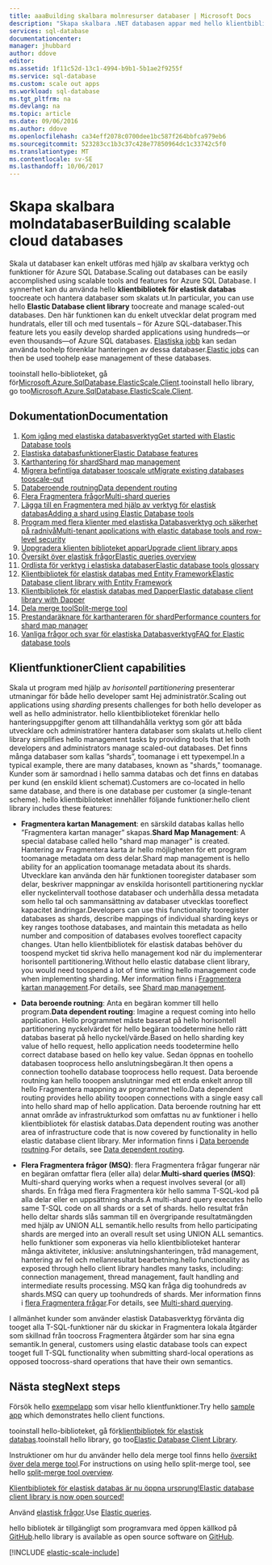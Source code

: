 ```yaml
---
title: aaaBuilding skalbara molnresurser databaser | Microsoft Docs
description: "Skapa skalbara .NET databasen appar med hello klientbibliotek för elastisk databas"
services: sql-database
documentationcenter: 
manager: jhubbard
author: ddove
editor: 
ms.assetid: 1f11c52d-13c1-4994-b9b1-5b1ae2f9255f
ms.service: sql-database
ms.custom: scale out apps
ms.workload: sql-database
ms.tgt_pltfrm: na
ms.devlang: na
ms.topic: article
ms.date: 09/06/2016
ms.author: ddove
ms.openlocfilehash: ca34eff2078c0700dee1bc587f264bbfca979eb6
ms.sourcegitcommit: 523283cc1b3c37c428e77850964dc1c33742c5f0
ms.translationtype: MT
ms.contentlocale: sv-SE
ms.lasthandoff: 10/06/2017
---
```

# <a name="building-scalable-cloud-databases"></a><span data-ttu-id="27ae9-103">Skapa skalbara molndatabaser</span><span class="sxs-lookup"><span data-stu-id="27ae9-103">Building scalable cloud databases</span></span>
<span data-ttu-id="27ae9-104">Skala ut databaser kan enkelt utföras med hjälp av skalbara verktyg och funktioner för Azure SQL Database.</span><span class="sxs-lookup"><span data-stu-id="27ae9-104">Scaling out databases can be easily accomplished using scalable tools and features for Azure SQL Database.</span></span> <span data-ttu-id="27ae9-105">I synnerhet kan du använda hello **klientbibliotek för elastisk databas** toocreate och hantera databaser som skalats ut.</span><span class="sxs-lookup"><span data-stu-id="27ae9-105">In particular, you can use hello **Elastic Database client library** toocreate and manage scaled-out databases.</span></span> <span data-ttu-id="27ae9-106">Den här funktionen kan du enkelt utvecklar delat program med hundratals, eller till och med tusentals – för Azure SQL-databaser.</span><span class="sxs-lookup"><span data-stu-id="27ae9-106">This feature lets you easily develop sharded applications using hundreds—or even thousands—of Azure SQL databases.</span></span> <span data-ttu-id="27ae9-107">[Elastiska jobb](sql-database-elastic-jobs-powershell.md) kan sedan använda toohelp förenklar hanteringen av dessa databaser.</span><span class="sxs-lookup"><span data-stu-id="27ae9-107">[Elastic jobs](sql-database-elastic-jobs-powershell.md) can then be used toohelp ease management of these databases.</span></span>

<span data-ttu-id="27ae9-108">tooinstall hello-biblioteket, gå för[Microsoft.Azure.SqlDatabase.ElasticScale.Client](https://www.nuget.org/packages/Microsoft.Azure.SqlDatabase.ElasticScale.Client/).</span><span class="sxs-lookup"><span data-stu-id="27ae9-108">tooinstall hello library, go too[Microsoft.Azure.SqlDatabase.ElasticScale.Client](https://www.nuget.org/packages/Microsoft.Azure.SqlDatabase.ElasticScale.Client/).</span></span> 

## <a name="documentation"></a><span data-ttu-id="27ae9-109">Dokumentation</span><span class="sxs-lookup"><span data-stu-id="27ae9-109">Documentation</span></span>
1. [<span data-ttu-id="27ae9-110">Kom igång med elastiska databasverktyg</span><span class="sxs-lookup"><span data-stu-id="27ae9-110">Get started with Elastic Database tools</span></span>](sql-database-elastic-scale-get-started.md)
2. [<span data-ttu-id="27ae9-111">Elastiska databasfunktioner</span><span class="sxs-lookup"><span data-stu-id="27ae9-111">Elastic Database features</span></span>](sql-database-elastic-scale-introduction.md)
3. [<span data-ttu-id="27ae9-112">Karthantering för shard</span><span class="sxs-lookup"><span data-stu-id="27ae9-112">Shard map management</span></span>](sql-database-elastic-scale-shard-map-management.md)
4. [<span data-ttu-id="27ae9-113">Migrera befintliga databaser tooscale ut</span><span class="sxs-lookup"><span data-stu-id="27ae9-113">Migrate existing databases tooscale-out</span></span>](sql-database-elastic-convert-to-use-elastic-tools.md)
5. [<span data-ttu-id="27ae9-114">Databeroende routning</span><span class="sxs-lookup"><span data-stu-id="27ae9-114">Data dependent routing</span></span>](sql-database-elastic-scale-data-dependent-routing.md)
6. [<span data-ttu-id="27ae9-115">Flera Fragmentera frågor</span><span class="sxs-lookup"><span data-stu-id="27ae9-115">Multi-shard queries</span></span>](sql-database-elastic-scale-multishard-querying.md)
7. [<span data-ttu-id="27ae9-116">Lägga till en Fragmentera med hjälp av verktyg för elastisk databas</span><span class="sxs-lookup"><span data-stu-id="27ae9-116">Adding a shard using Elastic Database tools</span></span>](sql-database-elastic-scale-add-a-shard.md)
8. [<span data-ttu-id="27ae9-117">Program med flera klienter med elastiska Databasverktyg och säkerhet på radnivå</span><span class="sxs-lookup"><span data-stu-id="27ae9-117">Multi-tenant applications with elastic database tools and row-level security</span></span>](sql-database-elastic-tools-multi-tenant-row-level-security.md)
9. [<span data-ttu-id="27ae9-118">Uppgradera klienten biblioteket appar</span><span class="sxs-lookup"><span data-stu-id="27ae9-118">Upgrade client library apps</span></span>](sql-database-elastic-scale-upgrade-client-library.md) 
10. [<span data-ttu-id="27ae9-119">Översikt över elastisk frågor</span><span class="sxs-lookup"><span data-stu-id="27ae9-119">Elastic queries overview</span></span>](sql-database-elastic-query-overview.md)
11. [<span data-ttu-id="27ae9-120">Ordlista för verktyg i elastiska databaser</span><span class="sxs-lookup"><span data-stu-id="27ae9-120">Elastic database tools glossary</span></span>](sql-database-elastic-scale-glossary.md)
12. [<span data-ttu-id="27ae9-121">Klientbibliotek för elastisk databas med Entity Framework</span><span class="sxs-lookup"><span data-stu-id="27ae9-121">Elastic Database client library with Entity Framework</span></span>](sql-database-elastic-scale-use-entity-framework-applications-visual-studio.md)
13. [<span data-ttu-id="27ae9-122">Klientbibliotek för elastisk databas med Dapper</span><span class="sxs-lookup"><span data-stu-id="27ae9-122">Elastic database client library with Dapper</span></span>](sql-database-elastic-scale-working-with-dapper.md)
14. [<span data-ttu-id="27ae9-123">Dela merge tool</span><span class="sxs-lookup"><span data-stu-id="27ae9-123">Split-merge tool</span></span>](sql-database-elastic-scale-overview-split-and-merge.md)
15. [<span data-ttu-id="27ae9-124">Prestandaräknare för karthanteraren för shard</span><span class="sxs-lookup"><span data-stu-id="27ae9-124">Performance counters for shard map manager</span></span>](sql-database-elastic-database-client-library.md) 
16. [<span data-ttu-id="27ae9-125">Vanliga frågor och svar för elastiska Databasverktyg</span><span class="sxs-lookup"><span data-stu-id="27ae9-125">FAQ for Elastic database tools</span></span>](sql-database-elastic-scale-faq.md)

## <a name="client-capabilities"></a><span data-ttu-id="27ae9-126">Klientfunktioner</span><span class="sxs-lookup"><span data-stu-id="27ae9-126">Client capabilities</span></span>
<span data-ttu-id="27ae9-127">Skala ut program med hjälp av *horisontell partitionering* presenterar utmaningar för både hello developer samt Hej administratör.</span><span class="sxs-lookup"><span data-stu-id="27ae9-127">Scaling out applications using *sharding* presents challenges for both hello developer as well as hello administrator.</span></span> <span data-ttu-id="27ae9-128">hello klientbiblioteket förenklar hello hanteringsuppgifter genom att tillhandahålla verktyg som gör att båda utvecklare och administratörer hantera databaser som skalats ut.</span><span class="sxs-lookup"><span data-stu-id="27ae9-128">hello client library simplifies hello management tasks by providing tools that let both developers and administrators manage scaled-out databases.</span></span> <span data-ttu-id="27ae9-129">Det finns många databaser som kallas ”shards”, toomanage i ett typexempel.</span><span class="sxs-lookup"><span data-stu-id="27ae9-129">In a typical example, there are many databases, known as "shards," toomanage.</span></span> <span data-ttu-id="27ae9-130">Kunder som är samordnad i hello samma databas och det finns en databas per kund (en enskild klient schemat).</span><span class="sxs-lookup"><span data-stu-id="27ae9-130">Customers are co-located in hello same database, and there is one database per customer (a single-tenant scheme).</span></span> <span data-ttu-id="27ae9-131">hello klientbiblioteket innehåller följande funktioner:</span><span class="sxs-lookup"><span data-stu-id="27ae9-131">hello client library includes these features:</span></span>

- <span data-ttu-id="27ae9-132">**Fragmentera kartan Management**: en särskild databas kallas hello ”Fragmentera kartan manager” skapas.</span><span class="sxs-lookup"><span data-stu-id="27ae9-132">**Shard Map Management**: A special database called hello "shard map manager" is created.</span></span> <span data-ttu-id="27ae9-133">Hantering av Fragmentera karta är hello möjligheten för ett program toomanage metadata om dess delar.</span><span class="sxs-lookup"><span data-stu-id="27ae9-133">Shard map management is hello ability for an application toomanage metadata about its shards.</span></span> <span data-ttu-id="27ae9-134">Utvecklare kan använda den här funktionen tooregister databaser som delar, beskriver mappningar av enskilda horisontell partitionering nycklar eller nyckelintervall toothose databaser och underhålla dessa metadata som hello tal och sammansättning av databaser utvecklas tooreflect kapacitet ändringar.</span><span class="sxs-lookup"><span data-stu-id="27ae9-134">Developers can use this functionality tooregister databases as shards, describe mappings of individual sharding keys or key ranges toothose databases, and maintain this metadata as hello number and composition of databases evolves tooreflect capacity changes.</span></span> <span data-ttu-id="27ae9-135">Utan hello klientbibliotek för elastisk databas behöver du toospend mycket tid skriva hello management kod när du implementerar horisontell partitionering.</span><span class="sxs-lookup"><span data-stu-id="27ae9-135">Without hello elastic database client library, you would need toospend a lot of time writing hello management code when implementing sharding.</span></span> <span data-ttu-id="27ae9-136">Mer information finns i [Fragmentera kartan management](sql-database-elastic-scale-shard-map-management.md).</span><span class="sxs-lookup"><span data-stu-id="27ae9-136">For details, see [Shard map management](sql-database-elastic-scale-shard-map-management.md).</span></span>

- <span data-ttu-id="27ae9-137">**Data beroende routning**: Anta en begäran kommer till hello program.</span><span class="sxs-lookup"><span data-stu-id="27ae9-137">**Data dependent routing**: Imagine a request coming into hello application.</span></span> <span data-ttu-id="27ae9-138">Hello programmet måste baserat på hello horisontell partitionering nyckelvärdet för hello begäran toodetermine hello rätt databas baserat på hello nyckel/värde.</span><span class="sxs-lookup"><span data-stu-id="27ae9-138">Based on hello sharding key value of hello request, hello application needs toodetermine hello correct database based on hello key value.</span></span> <span data-ttu-id="27ae9-139">Sedan öppnas en toohello databasen tooprocess hello anslutningsbegäran.</span><span class="sxs-lookup"><span data-stu-id="27ae9-139">It then opens a connection toohello database tooprocess hello request.</span></span> <span data-ttu-id="27ae9-140">Data beroende routning kan hello tooopen anslutningar med ett enda enkelt anrop till hello Fragmentera mappning av programmet hello.</span><span class="sxs-lookup"><span data-stu-id="27ae9-140">Data dependent routing provides hello ability tooopen connections with a single easy call into hello shard map of hello application.</span></span> <span data-ttu-id="27ae9-141">Data beroende routning har ett annat område av infrastrukturkod som omfattas nu av funktioner i hello klientbibliotek för elastisk databas.</span><span class="sxs-lookup"><span data-stu-id="27ae9-141">Data dependent routing was another area of infrastructure code that is now covered by functionality in hello elastic database client library.</span></span> <span data-ttu-id="27ae9-142">Mer information finns i [Data beroende routning](sql-database-elastic-scale-data-dependent-routing.md).</span><span class="sxs-lookup"><span data-stu-id="27ae9-142">For details, see [Data dependent routing](sql-database-elastic-scale-data-dependent-routing.md).</span></span>
- <span data-ttu-id="27ae9-143">**Flera Fragmentera frågor (MSQ)**: flera Fragmentera frågar fungerar när en begäran omfattar flera (eller alla) delar.</span><span class="sxs-lookup"><span data-stu-id="27ae9-143">**Multi-shard queries (MSQ)**: Multi-shard querying works when a request involves several (or all) shards.</span></span> <span data-ttu-id="27ae9-144">En fråga med flera Fragmentera kör hello samma T-SQL-kod på alla delar eller en uppsättning shards.</span><span class="sxs-lookup"><span data-stu-id="27ae9-144">A multi-shard query executes hello same T-SQL code on all shards or a set of shards.</span></span> <span data-ttu-id="27ae9-145">hello resultat från hello deltar shards slås samman till en övergripande resultatmängden med hjälp av UNION ALL semantik.</span><span class="sxs-lookup"><span data-stu-id="27ae9-145">hello results from hello participating shards are merged into an overall result set using UNION ALL semantics.</span></span> <span data-ttu-id="27ae9-146">hello funktioner som exponeras via hello klientbiblioteket hanterar många aktiviteter, inklusive: anslutningshanteringen, tråd management, hantering av fel och mellanresultat bearbetning.</span><span class="sxs-lookup"><span data-stu-id="27ae9-146">hello functionality as exposed through hello client library handles many tasks, including: connection management, thread management, fault handling and intermediate results processing.</span></span> <span data-ttu-id="27ae9-147">MSQ kan fråga dig toohundreds av shards.</span><span class="sxs-lookup"><span data-stu-id="27ae9-147">MSQ can query up toohundreds of shards.</span></span> <span data-ttu-id="27ae9-148">Mer information finns i [flera Fragmentera frågar](sql-database-elastic-scale-multishard-querying.md).</span><span class="sxs-lookup"><span data-stu-id="27ae9-148">For details, see [Multi-shard querying](sql-database-elastic-scale-multishard-querying.md).</span></span>

<span data-ttu-id="27ae9-149">I allmänhet kunder som använder elastisk Databasverktyg förvänta dig tooget alla T-SQL-funktioner när du skickar in Fragmentera lokala åtgärder som skillnad från toocross Fragmentera åtgärder som har sina egna semantik.</span><span class="sxs-lookup"><span data-stu-id="27ae9-149">In general, customers using elastic database tools can expect tooget full T-SQL functionality when submitting shard-local operations as opposed toocross-shard operations that have their own semantics.</span></span>

## <a name="next-steps"></a><span data-ttu-id="27ae9-150">Nästa steg</span><span class="sxs-lookup"><span data-stu-id="27ae9-150">Next steps</span></span>
<span data-ttu-id="27ae9-151">Försök hello [exempelapp](sql-database-elastic-scale-get-started.md) som visar hello klientfunktioner.</span><span class="sxs-lookup"><span data-stu-id="27ae9-151">Try hello [sample app](sql-database-elastic-scale-get-started.md) which demonstrates hello client functions.</span></span> 

<span data-ttu-id="27ae9-152">tooinstall hello-biblioteket, gå för[klientbibliotek för elastisk databas](http://www.nuget.org/packages/Microsoft.Azure.SqlDatabase.ElasticScale.Client/).</span><span class="sxs-lookup"><span data-stu-id="27ae9-152">tooinstall hello library, go too[Elastic Database Client Library](http://www.nuget.org/packages/Microsoft.Azure.SqlDatabase.ElasticScale.Client/).</span></span>

<span data-ttu-id="27ae9-153">Instruktioner om hur du använder hello dela merge tool finns hello [översikt över dela merge tool](sql-database-elastic-scale-overview-split-and-merge.md).</span><span class="sxs-lookup"><span data-stu-id="27ae9-153">For instructions on using hello split-merge tool, see hello [split-merge tool overview](sql-database-elastic-scale-overview-split-and-merge.md).</span></span>

[<span data-ttu-id="27ae9-154">Klientbibliotek för elastisk databas är nu öppna ursprung!</span><span class="sxs-lookup"><span data-stu-id="27ae9-154">Elastic database client library is now open sourced!</span></span>](https://azure.microsoft.com/blog/elastic-database-client-library-is-now-open-sourced/)

<span data-ttu-id="27ae9-155">Använd [elastisk frågor](sql-database-elastic-query-overview.md).</span><span class="sxs-lookup"><span data-stu-id="27ae9-155">Use [Elastic queries](sql-database-elastic-query-overview.md).</span></span>

<span data-ttu-id="27ae9-156">hello bibliotek är tillgängligt som programvara med öppen källkod på [GitHub](https://github.com/Azure/elastic-db-tools).</span><span class="sxs-lookup"><span data-stu-id="27ae9-156">hello library is available as open source software on [GitHub](https://github.com/Azure/elastic-db-tools).</span></span> 

[!INCLUDE [elastic-scale-include](../../includes/elastic-scale-include.md)]

<!--Anchors-->
<!--Image references-->
[1]:./media/sql-database-elastic-database-client-library/glossary.png


